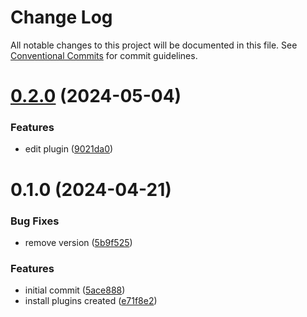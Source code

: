 # Change Log

All notable changes to this project will be documented in this file.
See [Conventional Commits](https://conventionalcommits.org) for commit guidelines.

# [0.2.0](https://github.com/ferusfax/ferusfax/compare/@ferusfax/types@0.1.0...@ferusfax/types@0.2.0) (2024-05-04)

### Features

- edit plugin ([9021da0](https://github.com/ferusfax/ferusfax/commit/9021da06b9d387a707c3a6d21b99ae5df9e0000a))

# 0.1.0 (2024-04-21)

### Bug Fixes

- remove version ([5b9f525](https://github.com/ferusfax/ferusfax/commit/5b9f525ea997c3d22bb7fff003ef73e903a669a0))

### Features

- initial commit ([5ace888](https://github.com/ferusfax/ferusfax/commit/5ace8881e454294c3024b84550b283f925fd42bd))
- install plugins created ([e71f8e2](https://github.com/ferusfax/ferusfax/commit/e71f8e2c113edf6d391ff76b458170818fbde5f6))
